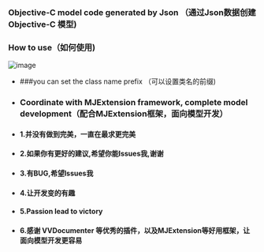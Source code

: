 ### Objective-C model code generated by Json （通过Json数据创建Objective-C 模型)

### How to use（如何使用)


![image](http://img.blog.csdn.net/20150731002154042)





+ ###you can set the class name prefix （可以设置类名的前缀)


+ ### Coordinate with MJExtension framework, complete model development（配合MJExtension框架，面向模型开发）


+ #### 1.并没有做到完美，一直在最求更完美

+ #### 2.如果你有更好的建议,希望你能Issues我,谢谢

+ #### 3.有BUG,希望Issues我

+ #### 4.让开发变的有趣

+ #### 5.Passion lead to victory

+ #### 6.感谢 VVDocumenter 等优秀的插件，以及MJExtension等好用框架，让面向模型开发更容易



